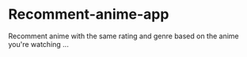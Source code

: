 # Recomment-anime-app
Recomment anime with the same rating and genre based on the anime you're watching ...
